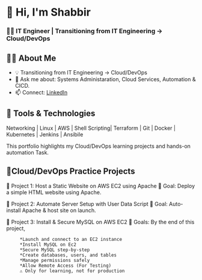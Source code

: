  # 👋 Hi, I'm Shabbir
 ### 🧑‍💻 IT Engineer | Transitioning from IT Engineering → Cloud/DevOps

## 🧑‍💻 About Me
- 💡 Transitioning from IT Engineering → Cloud/DevOps
- 💬 Ask me about: Systems Administaration, Cloud Services, Automation & CICD.
- 📫 Connect: [LinkedIn](https://linkedin.com/in/yourprofile)

  
## 🔧 Tools & Technologies
Networking | Linux | AWS | Shell Scripting| Terraform | Git | Docker | Kubernetes | Jenkins | Ansibile

This portfolio highlights my Cloud/DevOps learning projects and hands-on automation Task.

## 📂Cloud/DevOps Practice Projects

🔵 Project 1:  Host a Static Website on AWS EC2 using Apache
🎯 Goal: Deploy a simple HTML website using Apache.

🔵 Project 2: Automate Server Setup with User Data Script
🎯 Goal: Auto-install Apache & host site on launch.

🔵 Project 3: Install & Secure MySQL on AWS EC2
🎯 Goals: By the end of this project,

         *Launch and connect to an EC2 instance
         *Install MySQL on Ec2
         *Secure MySQL step-by-step
         *Create databases, users, and tables
         *Manage permissions safely
         *Allow Remote Access (For Testing)
         ⚠️ Only for learning, not for production

 
